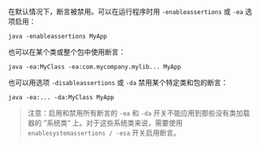 在默认情况下，断言被禁用。可以在运行程序时用 `-enableassertions` 或 `-ea` 选项启用：

```shell
java -enableassertions MyApp
```

也可以在某个类或整个包中使用断言：

```shell
java -ea:MyClass -ea:com.mycompany.mylib... MyApp
```

也可以用选项 `-disableassertions` 或 `-da` 禁用某个特定类和包的断言：

```shell
java -ea:... -da:MyClass MyApp
```

> 注意：启用和禁用所有断言的 `-ea` 和 `-da` 开关不能应用到那些没有类加载器的 ”系统类“ 上。对于这些系统类来说，需要使用 `enablesystemassertions / -esa` 开关启用断言。